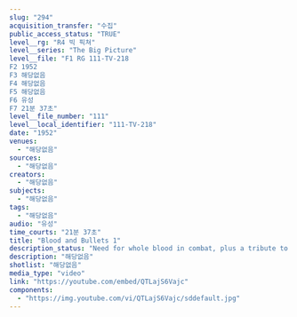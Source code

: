 ```yaml
---
slug: "294"
acquisition_transfer: "수집"
public_access_status: "TRUE"
level__rg: "R4 빅 픽쳐"
level__series: "The Big Picture"
level__file: "F1 RG 111-TV-218
F2 1952
F3 해당없음
F4 해당없음
F5 해당없음
F6 유성
F7 21분 37초"
level__file_number: "111"
level__local_identifier: "111-TV-218"
date: "1952"
venues: 
  - "해당없음"
sources: 
  - "해당없음"
creators: 
  - "해당없음"
subjects: 
  - "해당없음"
tags: 
  - "해당없음"
audio: "유성"
time_courts: "21분 37초"
title: "Blood and Bullets 1"
description_status: "Need for whole blood in combat, plus a tribute to combat medics and their intimate role with the infantryman in battle."
description: "해당없음"
shotlist: "해당없음"
media_type: "video"
link: "https://youtube.com/embed/QTLajS6Vajc"
components: 
  - "https://img.youtube.com/vi/QTLajS6Vajc/sddefault.jpg"
---
```

